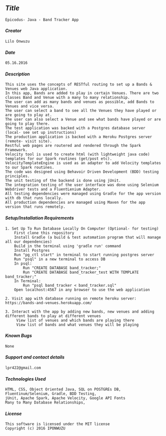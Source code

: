 ## _Title_
	Epicodus- Java - Band Tracker App
	
#### _Creator_
	Lilo Onwuzu 
	
#### _Date_
	05.16.2016

#### _Description_
	This site uses the concepts of RESTful routing to set up a Bands & Venues web Java application. 
	In this app, Bands are added to play in certain Venues. There are two classes Band and Venue with a many to many relationship. 
	The user can add as many bands and venues as possible, add Bands to Venues and vice versa. 
	The user can select a band to see all the Venues they have played or are going to play at. 
	The user can also select a Venue and see what bands have played or are going to play there. 
	The test application was backed with a Postgres database server (local- see set up instructions) 
	The production application is backed with a Heroku Postgres server (remote- visit site). 
	Restful web pages are routered and rendered through the Spark Framework. 
	Velocity tool is used to create html (with lightweight java code) templates for our Spark routines (get/post etc).
	VelocityTemplateEngine is used as an adapter to add Velocity templates to our Spark routines.	
	The code was designed using Behavoir Driven Development (BDD) testing principles. 
	The unit testing of the backend is done using jUnit. 
	The integration testing of the user interface was done using Selenium Webdriver tests and a FluentLenium Adapter. 
	All testing dependencies were managed using Gradle for the app version with db that runs locally. 
	All production dependencies are managed using Maven for the app version that runs remotely.

#### _Setup/Installation Requirements_
	 
	1. Set Up To Run Database Locally On Computer (Optional- for testing)
		First clone this repository
		Install Gradle (a build & test automation program that will manage all our dependencies)
		Build in the terminal using 'gradle run' command
		Install Postgres
		Run "pg_ctl start" in terminal to start running postgres server
		Run "psql" in a new terminal to access DB
		In psql: 
			Run "CREATE DATABASE band_tracker;"
			Run "CREATE DATABASE band_tracker_test WITH TEMPLATE band_tracker;"
		In Terminal:
			Run "psql band_tracker < band_tracker.sql"
		Open localhost:4567 in any browser to use the web application
		
	2. Visit app with database running on remote heroku server: https://bands-and-venues.herokuapp.com/
	
	3. Interact with the app by adding new bands, new venues and adding different bands to play at different venues
		 View list of venues and which bands are playing there 
		 View list of bands and what venues they will be playing 

#### _Known Bugs_
 	None

#### _Support and contact details_
	lpr422@gmail.com
	
#### _Technologies Used_
	HTML, CSS, Object Oriented Java, SQL on POSTGREs DB, Fluentinum/Selenium, Gradle, BDD Testing, 
	jUnit, Apache Spark, Apache Velocity, Google API Fonts
	Many to Many Database Relationships,

#### _License_
	This software is licensed under the MIT license
	Copyright (c) 2016 IPONWUZU
